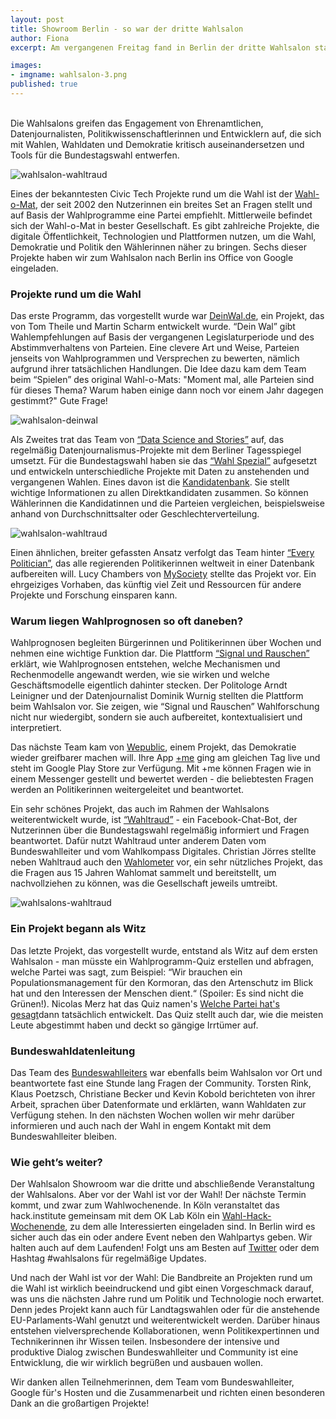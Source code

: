 ```yaml
---
layout: post
title: Showroom Berlin - so war der dritte Wahlsalon
author: Fiona
excerpt: Am vergangenen Freitag fand in Berlin der dritte Wahlsalon statt. Im Showroom stellten sich spannende Civic Tech Projekte rund um die Wahl vor. 

images:
- imgname: wahlsalon-3.png
published: true
---
```




<br>
Die Wahlsalons greifen das Engagement von Ehrenamtlichen, Datenjournalisten, Politikwissenschaftlerinnen und Entwicklern auf, die sich mit Wahlen, Wahldaten und Demokratie kritisch auseinandersetzen und Tools für die Bundestagswahl entwerfen. 

![wahlsalon-wahltraud](/blog/wahlsalons-3-1.jpg)

Eines der bekanntesten Civic Tech Projekte rund um die Wahl ist der <a href="https://www.wahl-o-mat.de/bundestagswahl2017/">Wahl-o-Mat</a>, der seit 2002 den Nutzerinnen ein breites Set an Fragen stellt und auf Basis der Wahlprogramme eine Partei empfiehlt. Mittlerweile befindet sich der Wahl-o-Mat in bester Gesellschaft. Es gibt zahlreiche Projekte, die digitale Öffentlichkeit, Technologien und Plattformen nutzen, um die Wahl, Demokratie und Politik den Wählerinnen näher zu bringen. Sechs dieser Projekte haben wir zum Wahlsalon nach Berlin ins Office von Google eingeladen. 


### Projekte rund um die Wahl

Das erste Programm, das vorgestellt wurde war <a href="https://deinwal.de">DeinWal.de</a>, ein Projekt, das von Tom Theile und Martin Scharm entwickelt wurde. “Dein Wal” gibt Wahlempfehlungen auf Basis der vergangenen Legislaturperiode und des Abstimmverhaltens von Parteien. Eine clevere Art und Weise, Parteien jenseits von Wahlprogrammen und Versprechen zu bewerten, nämlich aufgrund ihrer tatsächlichen Handlungen. Die Idee dazu kam dem Team beim “Spielen” des original Wahl-o-Mats: "Moment mal, alle Parteien sind für dieses Thema? Warum haben einige dann noch vor einem Jahr dagegen gestimmt?" Gute Frage!

![wahlsalon-deinwal](/blog/wahlsalons-deinwal.png)

Als Zweites trat das Team von <a href="https://dsst.io">“Data Science and Stories”</a> auf, das regelmäßig Datenjournalismus-Projekte mit dem Berliner Tagesspiegel umsetzt. Für die Bundestagswahl haben sie das <a href="https://wahl.tagesspiegel.de/2017/">“Wahl Spezial”</a> aufgesetzt und entwickeln unterschiedliche Projekte mit Daten zu anstehenden und vergangenen Wahlen. Eines davon ist die <a href="https://wahl.tagesspiegel.de/2017/kandidatenbank/">Kandidatenbank</a>. Sie stellt wichtige Informationen zu allen Direktkandidaten zusammen. So können Wählerinnen die Kandidatinnen und die Parteien vergleichen, beispielsweise anhand von Durchschnittsalter oder Geschlechterverteilung.  


![wahlsalon-wahltraud](/blog/wahlsalons-3-2.jpg)

Einen ähnlichen, breiter gefassten Ansatz verfolgt das Team hinter <a href="http://everypolitician.org">“Every Politician”</a>, das alle regierenden Politikerinnen weltweit in einer Datenbank aufbereiten will. Lucy Chambers von <a href="https://www.mysociety.org">MySociety</a> stellte das Projekt vor. Ein ehrgeiziges Vorhaben, das künftig viel Zeit und Ressourcen für andere Projekte und Forschung einsparen kann. 

### Warum liegen Wahlprognosen so oft daneben?

Wahlprognosen begleiten Bürgerinnen und Politikerinnen über Wochen und nehmen eine wichtige Funktion dar. Die Plattform <a href="https://signalundrauschen.de">“Signal und Rauschen”</a> erklärt, wie Wahlprognosen entstehen, welche Mechanismen und Rechenmodelle angewandt werden, wie sie wirken und welche Geschäftsmodelle eigentlich dahinter stecken.
Der Politologe Arndt Leinigner und der Datenjournalist Dominik Wurnig stellten die Plattform beim Wahlsalon vor. Sie zeigen, wie “Signal und Rauschen” Wahlforschung nicht nur wiedergibt, sondern sie auch aufbereitet, kontextualisiert und interpretiert. 

Das nächste Team kam von <a href="https://wepublic.me">Wepublic</a>, einem Projekt, das Demokratie wieder greifbarer machen will. Ihre App <a href="https://play.google.com/store/apps/details?id=me.wepublic.plusme">+me</a> ging am gleichen Tag live und steht im Google Play Store zur Verfügung. Mit +me können Fragen wie in einem Messenger gestellt und bewertet werden - die beliebtesten Fragen werden an Politikerinnen weitergeleitet und beantwortet. 

Ein sehr schönes Projekt, das auch im Rahmen der Wahlsalons weiterentwickelt wurde, ist <a href="https://www.facebook.com/Wahltraud/">“Wahltraud”</a> - ein Facebook-Chat-Bot, der Nutzerinnen über die Bundestagswahl regelmäßig informiert und Fragen beantwortet. Dafür nutzt Wahltraud unter anderem Daten vom Bundeswahlleiter und vom Wahlkompass Digitales. Christian Jörres stellte neben Wahltraud auch den <a href="https://wahlometer.watch">Wahlometer</a> vor, ein sehr nützliches Projekt, das die Fragen aus 15 Jahren Wahlomat sammelt und bereitstellt, um nachvollziehen zu können, was die Gesellschaft jeweils umtreibt.


![wahlsalons-wahltraud](/blog/wahlsalons-wahltraud.png)

### Ein Projekt begann als Witz 

Das letzte Projekt, das vorgestellt wurde, entstand als Witz auf dem ersten Wahlsalon - man müsste ein Wahlprogramm-Quiz erstellen und abfragen, welche Partei was sagt, zum Beispiel:  “Wir brauchen ein Populationsmanagement für den Kormoran, das den Artenschutz im Blick hat und den Interessen der Menschen dient.“ (Spoiler: Es sind nicht die Grünen!). Nicolas Merz hat das Quiz namen's <a href="https://visuals.manifesto-project.wzb.eu/wahlprogrammquiz/">Welche Partei hat's gesagt</a>dann tatsächlich entwickelt. Das Quiz stellt auch dar, wie die meisten Leute abgestimmt haben und deckt so gängige Irrtümer auf. 


### Bundeswahldatenleitung

Das Team des <a href="https://www.bundeswahlleiter.de">Bundeswahlleiters</a> war ebenfalls beim Wahlsalon vor Ort und beantwortete fast eine Stunde lang Fragen der Community. Torsten Rink, Klaus Poetzsch, Christiane Becker und Kevin Kobold berichteten von ihrer Arbeit, sprachen über Datenformate und erklärten, wann Wahldaten zur Verfügung stehen. In den nächsten Wochen wollen wir mehr darüber informieren und auch nach der Wahl in engem Kontakt mit dem Bundeswahlleiter bleiben.

### Wie geht’s weiter?

Der Wahlsalon Showroom war die dritte und abschließende Veranstaltung der Wahlsalons. Aber vor der Wahl ist vor der Wahl! Der nächste Termin kommt, und zwar zum Wahlwochenende. In Köln veranstaltet das hack.institute gemeinsam mit dem OK Lab Köln ein <a href="http://hack.institute/de/bundestagswahl-hackathon/">Wahl-Hack-Wochenende</a>, zu dem alle Interessierten eingeladen sind. In Berlin wird es sicher auch das ein oder andere Event neben den Wahlpartys geben. Wir halten auch auf dem Laufenden! Folgt uns am Besten auf <a href="https://twitter.com/codeforde">Twitter</a> oder dem Hashtag #wahlsalons für regelmäßige Updates.

Und nach der Wahl ist vor der Wahl: Die Bandbreite an Projekten rund um die Wahl ist wirklich beeindruckend und gibt einen Vorgeschmack darauf, was uns die nächsten Jahre rund um Politik und Technologie noch erwartet. Denn jedes Projekt kann auch für Landtagswahlen oder für die anstehende EU-Parlaments-Wahl genutzt und weiterentwickelt werden. Darüber hinaus entstehen vielversprechende Kollaborationen, wenn Politikexpertinnen und Technikerinnen ihr Wissen teilen. 
Insbesondere der intensive und produktive Dialog zwischen Bundeswahlleiter und Community ist eine Entwicklung, die wir wirklich begrüßen und ausbauen wollen.

Wir danken allen Teilnehmerinnen, dem Team vom Bundeswahlleiter, Google für's Hosten und die Zusammenarbeit und richten einen besonderen Dank an die großartigen Projekte! 



